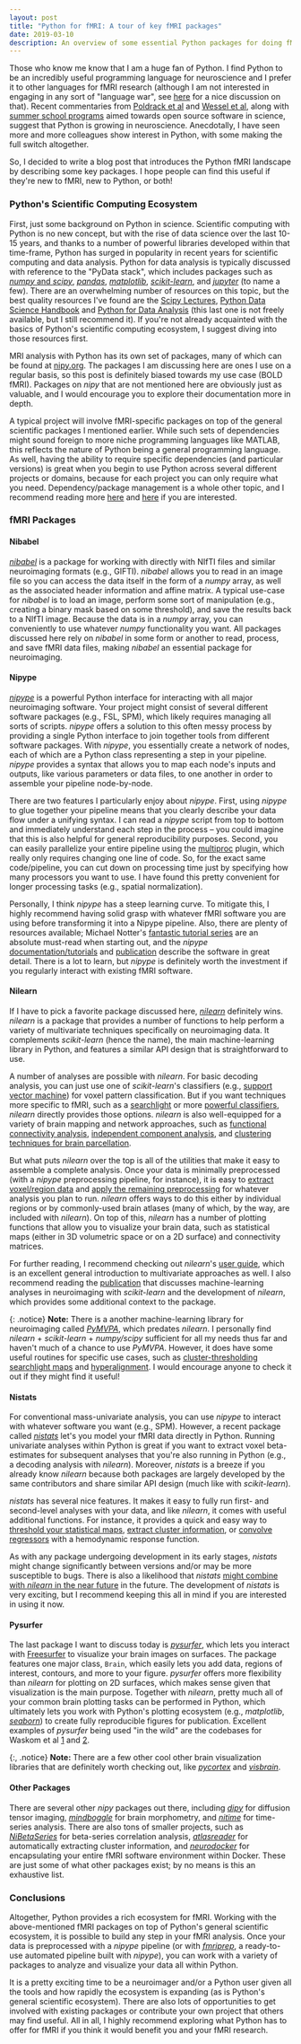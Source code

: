 ```yaml
---
layout: post
title: "Python for fMRI: A tour of key fMRI packages"
date: 2019-03-10
description: An overview of some essential Python packages for doing fMRI analysis
---
```


Those who know me know that I am a huge fan of Python. I find Python to be an incredibly useful programming language for neuroscience and I prefer it to other languages for fMRI research (although I am not interested in engaging in any sort of "language war", see [here](https://sebastianraschka.com/blog/2015/why-python.html) for a nice discussion on that). Recent commentaries from [Poldrack et al](https://arxiv.org/abs/1809.10024) and [Wessel et al](https://www.cell.com/trends/cognitive-sciences/fulltext/S1364-6613(19)30021-X), along with [summer school programs](https://neurohackademy.org/) aimed towards open source software in science, suggest that Python is growing in neuroscience. Anecdotally, I have seen more and more colleagues show interest in Python, with some making the full switch altogether.

 So, I decided to write a blog post that introduces the Python fMRI landscape by describing some key packages. I hope people can find this useful if they're new to fMRI, new to Python, or both!

### Python's Scientific Computing Ecosystem

First, just some background on Python in science. Scientific computing with Python is no new concept, but with the rise of data science over the last 10-15 years, and thanks to a number of powerful libraries developed within that time-frame, Python has surged in popularity in recent years for scientific computing and data analysis. Python for data analysis is typically discussed with reference to the "PyData stack", which includes packages such as [*numpy* and *scipy*](https://docs.scipy.org/doc/), [*pandas*](https://pandas.pydata.org/), [*matplotlib*](http://matplotlib.org/), [*scikit-learn*](https://scikit-learn.org/stable/), and [*jupyter*](https://jupyter.org/) (to name a few). There are an overwhelming number of resources on this topic, but the best quality resources I've found are the [Scipy Lectures](http://scipy-lectures.org/), [Python Data Science Handbook](https://jakevdp.github.io/PythonDataScienceHandbook/) and [Python for Data Analysis](http://wesmckinney.com/pages/book.html) (this last one is not freely available, but I still recommend it). If you're not already acquainted with the basics of Python's scientific computing ecosystem, I suggest diving into those resources first.


MRI analysis with Python has its own set of packages, many of which can be found at [nipy.org](http://nipy.org/). The packages I am discussing here are ones I use on a regular basis, so this post is definitely biased towards my use case (BOLD fMRI). Packages on *nipy* that are not mentioned here are obviously just as valuable, and I would encourage you to explore their documentation more in depth.


A typical project will involve fMRI-specific packages on top of the general scientific packages I mentioned earlier. While such sets of dependencies might sound foreign to more niche programming languages like MATLAB, this reflects the nature of Python being a general programming language. As well, having the ability to require specific dependencies (and particular versions) is great when you begin to use Python across several different projects or domains, because for each project you can only require what you need. Dependency/package management is a whole other topic, and I recommend reading more [here](https://medium.freecodecamp.org/why-you-need-python-environments-and-how-to-manage-them-with-conda-85f155f4353c) and [here](https://jakevdp.github.io/blog/2016/08/25/conda-myths-and-misconceptions/) if you are interested.

### fMRI Packages

#### Nibabel

[*nibabel*](https://nipy.org/nibabel/) is a package for working with directly with NIfTI files and similar neuroimaging formats (e.g., GIFTI). *nibabel* allows you to read in an image file so you can access the data itself in the form of a *numpy* array, as well as the associated header information and affine matrix. A typical use-case for *nibabel* is to load an image, perform some sort of manipulation (e.g., creating a binary mask based on some threshold), and save the results back to a NIfTI image. Because the data is in a *numpy* array, you can conveniently to use whatever *numpy* functionality you want. All packages discussed here rely on *nibabel* in some form or another to read, process, and save fMRI data files, making *nibabel* an essential package for neuroimaging.

#### Nipype

[*nipype*](https://nipype.readthedocs.io/en/latest/index.html) is a powerful Python interface for interacting with all major neuroimaging software. Your project might consist of several different software packages (e.g., FSL, SPM), which likely requires managing all sorts of scripts. *nipype* offers a solution to this often messy process by providing a single Python interface to join together tools from different software packages. With *nipype*, you essentially create a network of nodes, each of which are a Python class representing a step in your pipeline. *nipype* provides a syntax that allows you to map each node's inputs and outputs, like various parameters or data files, to one another in order to assemble your pipeline node-by-node.

There are two features I particularly enjoy about *nipype*. First, using *nipype* to glue together your pipeline means that you clearly describe your data flow under a unifying syntax. I can read a *nipype* script from top to bottom and immediately understand each step in the process – you could imagine that this is also helpful for general reproducibility purposes. Second, you can easily parallelize your entire pipeline using the [multiproc](https://nipype.readthedocs.io/en/0.11.0/users/plugins.html#multiproc) plugin, which really only requires changing one line of code. So, for the exact same code/pipeline, you can cut down on processing time just by specifying how many processors you want to use. I have found this pretty convenient for longer processing tasks (e.g., spatial normalization).


Personally, I think *nipype* has a steep learning curve. To mitigate this, I highly recommend having solid grasp with whatever fMRI software you are using before transforming it into a Nipype pipeline. Also, there are plenty of resources available; Michael Notter's [fantastic tutorial series](https://miykael.github.io/nipype_tutorial/) are an absolute must-read when starting out, and the *nipype* [documentation/tutorials](https://nipype.readthedocs.io/en/latest/documentation.html) and [publication](https://www.frontiersin.org/articles/10.3389/fninf.2011.00013/full) describe the software in great detail. There is a lot to learn, but *nipype* is definitely worth the investment if you regularly interact with existing fMRI software.

#### Nilearn

If I have to pick a favorite package discussed here, [*nilearn*](http://nilearn.github.io/index.html) definitely wins. *nilearn* is a package that provides a number of functions to help perform a variety of multivariate techniques specifically on neuroimaging data. It complements *scikit-learn* (hence the name), the main machine-learning library in Python, and features a similar API design that is straightforward to use.


A number of analyses are possible with *nilearn*. For basic decoding analysis, you can just use one of *scikit-learn*'s classifiers (e.g., [support vector machine](https://scikit-learn.org/stable/modules/generated/sklearn.svm.SVC.html#sklearn.svm.SVC)) for voxel pattern classification. But if you want techniques more specific to fMRI, such as a [searchlight](http://nilearn.github.io/modules/generated/nilearn.decoding.SearchLight.html#nilearn.decoding.SearchLight) or more [powerful classifiers](http://nilearn.github.io/modules/generated/nilearn.decoding.SpaceNetClassifier.html#nilearn.decoding.SpaceNetClassifier), *nilearn* directly provides those options. *nilearn* is also well-equipped for a variety of brain mapping and network approaches, such as [functional connectivity analysis](http://nilearn.github.io/modules/generated/nilearn.connectome.ConnectivityMeasure.html#nilearn.connectome.ConnectivityMeasure), [independent component analysis](http://nilearn.github.io/modules/generated/nilearn.decomposition.CanICA.html#nilearn.decomposition.CanICA), and [clustering techniques for brain parcellation](http://nilearn.github.io/modules/generated/nilearn.regions.Parcellations.html#nilearn.regions.Parcellations).

But what puts *nilearn* over the top is all of the utilities that make it easy to assemble a complete analysis. Once your data is minimally preprocessed (with a *nipype* preprocessing pipeline, for instance), it is easy to [extract voxel/region data](http://nilearn.github.io/manipulating_images/masker_objects.html) and [apply the remaining preprocessing](http://nilearn.github.io/manipulating_images/manipulating_images.html) for whatever analysis you plan to run. *nilearn* offers ways to do this either by individual regions or by commonly-used brain atlases (many of which, by the way, are included with *nilearn*). On top of this, *nilearn* has a number of plotting functions that allow you to visualize your brain data, such as  statistical maps (either in 3D volumetric space or on a 2D surface) and connectivity matrices.

For further reading, I recommend checking out *nilearn*'s [user guide](http://nilearn.github.io/user_guide.html), which is an excellent general introduction to multivariate approaches as well. I also recommend reading the [publication](https://www.frontiersin.org/articles/10.3389/fninf.2014.00014/full) that discusses machine-learning analyses in neuroimaging with *scikit-learn* and the development of *nilearn*, which provides some additional context to the package.

{: .notice}
**Note:** There is a another machine-learning library for neuroimaging called [*PyMVPA*](http://www.pymvpa.org/), which predates *nilearn*. I personally find *nilearn* + *scikit-learn* + *numpy/scipy* sufficient for all my needs thus far and haven't much of a chance to use *PyMVPA*. However, it does have some useful routines for specific use cases, such as [cluster-thresholding searchlight maps](http://www.pymvpa.org/generated/mvpa2.algorithms.group_clusterthr.GroupClusterThreshold.html) and [hyperalignment](http://www.pymvpa.org/generated/mvpa2.algorithms.hyperalignment.html#module-mvpa2.algorithms.hyperalignment). I would encourage anyone to check it out if they might find it useful!

#### Nistats

For conventional mass-univariate analysis, you can use *nipype* to interact with whatever software you want (e.g., SPM). However, a recent package called [*nistats*](https://nistats.github.io/index.html) let's you model your fMRI data directly in Python. Running univariate analyses within Python is great if you want to extract voxel beta-estimates for subsequent analyses that you're also running in Python (e.g., a decoding analysis with *nilearn*). Moreover, *nistats*  is a breeze if you already know *nilearn* because both packages are largely developed by the same contributors and share similar API design (much like with *scikit-learn*).

*nistats* has several nice features. It makes it easy to fully run first- and second-level analyses with your data, and like *nilearn*, it comes with useful additional functions. For instance, it provides a quick and easy way to [threshold your statistical maps](https://nistats.github.io/modules/generated/nistats.thresholding.map_threshold.html#nistats.thresholding.map_threshold), [extract cluster information](https://nistats.github.io/modules/generated/nistats.reporting.get_clusters_table.html#nistats.reporting.get_clusters_table), or [convolve regressors](https://nistats.github.io/modules/generated/nistats.hemodynamic_models.compute_regressor.html#nistats.hemodynamic_models.compute_regressor) with a hemodynamic response function.

As with any package undergoing development in its early stages, *nistats* might change significantly between versions and/or may be more susceptible to bugs. There is also a likelihood that *nistats* [might combine with *nilearn* in the near future](https://github.com/nistats/nistats/issues/233) in the future. The development of *nistats* is very exciting, but I recommend keeping this all in mind if you are interested in using it now.

#### Pysurfer

The last package I want to discuss today is [*pysurfer*](http://pysurfer.github.io/index.html), which lets you interact with [Freesurfer](https://surfer.nmr.mgh.harvard.edu/) to visualize your brain images on surfaces. The package features one major class, `Brain`, which easily lets you add data, regions of interest, contours, and more to your figure. *pysurfer* offers more flexibility than *nilearn* for plotting on 2D surfaces, which makes sense given that visualization is the main purpose. Together with *nilearn*, pretty much all of your common brain plotting tasks can be performed in Python, which ultimately lets you work with Python's plotting ecosystem (e.g., *matplotlib*,  [*seaborn*](https://seaborn.pydata.org/index.html)) to create fully reproducible figures for publication. Excellent examples of *pysurfer* being used "in the wild" are the codebases for Waskom et al [1](https://github.com/WagnerLabPapers/Waskom_CerebCortex_2017) and [2](https://github.com/WagnerLabPapers/Waskom_PNAS_2017).

{:, .notice}
**Note:** There are a few other cool other brain visualization libraries that are definitely worth checking out, like [*pycortex*](https://gallantlab.github.io/) and [*visbrain*](http://visbrain.org/).


#### Other Packages

There are several other *nipy* packages out there, including [*dipy*](http://nipy.org/dipy/) for diffusion tensor imaging, [*mindboggle*](https://mindboggle.info/) for brain morphometry, and [*nitime*](http://nipy.org/nitime/) for time-series analysis. There are also tons of smaller projects, such as [*NiBetaSeries*](https://github.com/HBClab/NiBetaSeries) for beta-series correlation analysis,  [*atlasreader*](https://github.com/miykael/atlasreader) for automatically extracting cluster information, and [*neurodocker*](https://github.com/kaczmarj/neurodocker) for encapsulating your entire fMRI software environment within Docker. These are just some of what other packages exist; by no means is this an exhaustive list.


### Conclusions

Altogether, Python provides a rich ecosystem for fMRI. Working with the above-mentioned fMRI packages on top of Python's general scientific ecosystem, it is possible to build any step in your fMRI analysis. Once your data is preprocessed with a *nipype* pipeline (or with [*fmriprep*](https://fmriprep.readthedocs.io/en/stable/index.html), a ready-to-use automated pipeline built with *nipype*), you can work with a variety of packages to analyze and visualize your data all within Python.

It is a pretty exciting time to be a neuroimager and/or a Python user given all the tools and how rapidly the ecosystem is expanding (as is Python's general scientific ecosystem).  There are also lots of opportunities to get involved with existing packages or contribute your own project that others may find useful. All in all, I highly recommend exploring what Python has to offer for fMRI if you think it would benefit you and your fMRI research.